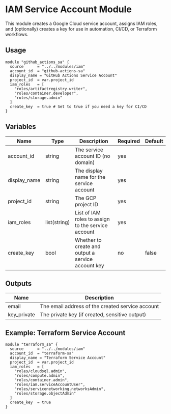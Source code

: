 # IAM Service Account Module

This module creates a Google Cloud service account, assigns IAM roles, and (optionally) creates a key for use in automation, CI/CD, or Terraform workflows.

## Usage

```hcl
module "github_actions_sa" {
  source      = "../../modules/iam"
  account_id  = "github-actions-sa"
  display_name = "GitHub Actions Service Account"
  project_id  = var.project_id
  iam_roles   = [
    "roles/artifactregistry.writer",
    "roles/container.developer",
    "roles/storage.admin"
  ]
  create_key  = true # Set to true if you need a key for CI/CD
}
```

## Variables

| Name         | Type         | Description                                        | Required | Default |
| ------------ | ------------ | -------------------------------------------------- | -------- | ------- |
| account_id   | string       | The service account ID (no domain)                 | yes      |         |
| display_name | string       | The display name for the service account           | yes      |         |
| project_id   | string       | The GCP project ID                                 | yes      |         |
| iam_roles    | list(string) | List of IAM roles to assign to the service account | yes      |         |
| create_key   | bool         | Whether to create and output a service account key | no       | false   |

## Outputs

| Name        | Description                                      |
| ----------- | ------------------------------------------------ |
| email       | The email address of the created service account |
| key_private | The private key (if created, sensitive output)   |

## Example: Terraform Service Account

```hcl
module "terraform_sa" {
  source      = "../../modules/iam"
  account_id  = "terraform-sa"
  display_name = "Terraform Service Account"
  project_id  = var.project_id
  iam_roles   = [
    "roles/cloudsql.admin",
    "roles/compute.admin",
    "roles/container.admin",
    "roles/iam.serviceAccountUser",
    "roles/servicenetworking.networksAdmin",
    "roles/storage.objectAdmin"
  ]
  create_key  = true
}
```
